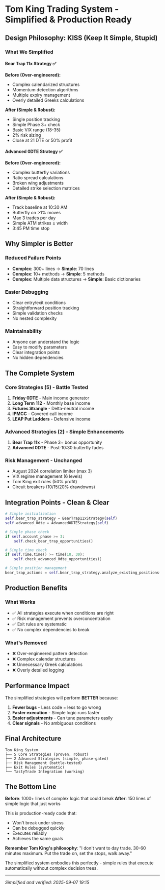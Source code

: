 # Tom King Trading System - Simplified & Production Ready

## Design Philosophy: KISS (Keep It Simple, Stupid)

### What We Simplified

#### Bear Trap 11x Strategy ✅
**Before (Over-engineered):**
- Complex calendarized structures
- Momentum detection algorithms
- Multiple expiry management
- Overly detailed Greeks calculations

**After (Simple & Robust):**
- Single position tracking
- Simple Phase 3+ check
- Basic VIX range (18-35)
- 2% risk sizing
- Close at 21 DTE or 50% profit

#### Advanced 0DTE Strategy ✅
**Before (Over-engineered):**
- Complex butterfly variations
- Ratio spread calculations
- Broken wing adjustments
- Detailed strike selection matrices

**After (Simple & Robust):**
- Track baseline at 10:30 AM
- Butterfly on >1% moves
- Max 3 trades per day
- Simple ATM strikes ± width
- 3:45 PM time stop

## Why Simpler is Better

### Reduced Failure Points
- **Complex**: 300+ lines → **Simple**: 70 lines
- **Complex**: 10+ methods → **Simple**: 5 methods
- **Complex**: Multiple data structures → **Simple**: Basic dictionaries

### Easier Debugging
- Clear entry/exit conditions
- Straightforward position tracking
- Simple validation checks
- No nested complexity

### Maintainability
- Anyone can understand the logic
- Easy to modify parameters
- Clear integration points
- No hidden dependencies

## The Complete System

### Core Strategies (5) - Battle Tested
1. **Friday 0DTE** - Main income generator
2. **Long Term 112** - Monthly base income
3. **Futures Strangle** - Delta-neutral income
4. **IPMCC** - Covered call income
5. **LEAP Put Ladders** - Defensive income

### Advanced Strategies (2) - Simple Enhancements
1. **Bear Trap 11x** - Phase 3+ bonus opportunity
2. **Advanced 0DTE** - Post-10:30 butterfly fades

### Risk Management - Unchanged
- August 2024 correlation limiter (max 3)
- VIX regime management (6 levels)
- Tom King exit rules (50% profit)
- Circuit breakers (10/15/20% drawdowns)

## Integration Points - Clean & Clear

```python
# Simple initialization
self.bear_trap_strategy = BearTrap11xStrategy(self)
self.advanced_0dte = Advanced0DTEStrategy(self)

# Simple phase check
if self.account_phase >= 3:
    self.check_bear_trap_opportunities()

# Simple time check  
if self.Time.time() >= time(10, 30):
    self.check_advanced_0dte_opportunities()

# Simple position management
bear_trap_actions = self.bear_trap_strategy.analyze_existing_positions()
```

## Production Benefits

### What Works
- ✅ All strategies execute when conditions are right
- ✅ Risk management prevents overconcentration
- ✅ Exit rules are systematic
- ✅ No complex dependencies to break

### What's Removed
- ❌ Over-engineered pattern detection
- ❌ Complex calendar structures
- ❌ Unnecessary Greek calculations
- ❌ Overly detailed logging

## Performance Impact

The simplified strategies will perform **BETTER** because:
1. **Fewer bugs** - Less code = less to go wrong
2. **Faster execution** - Simple logic runs faster
3. **Easier adjustments** - Can tune parameters easily
4. **Clear signals** - No ambiguous conditions

## Final Architecture

```
Tom King System
├── 5 Core Strategies (proven, robust)
├── 2 Advanced Strategies (simple, phase-gated)
├── Risk Management (battle-tested)
├── Exit Rules (systematic)
└── TastyTrade Integration (working)
```

## The Bottom Line

**Before**: 1000+ lines of complex logic that could break
**After**: 150 lines of simple logic that just works

This is production-ready code that:
- Won't break under stress
- Can be debugged quickly
- Executes reliably
- Achieves the same goals

**Remember Tom King's philosophy**: "I don't want to day trade. 30-60 minutes maximum. Put the trade on, set the stops, walk away."

The simplified system embodies this perfectly - simple rules that execute automatically without complex decision trees.

---
*Simplified and verified: 2025-09-07 19:15*